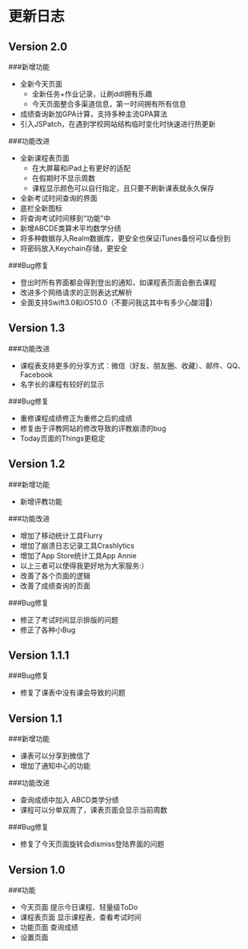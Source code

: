 # 更新日志

## Version 2.0
###新增功能
- 全新今天页面
    - 全新任务+作业记录，让刷ddl拥有乐趣
    - 今天页面整合多渠道信息，第一时间拥有所有信息
- 成绩查询新加GPA计算，支持多种主流GPA算法
- 引入JSPatch，在遇到学校网站结构临时变化时快速进行热更新

###功能改进
- 全新课程表页面
    - 在大屏幕和iPad上有更好的适配
    - 在假期时不显示周数
    - 课程显示颜色可以自行指定，且只要不刷新课表就永久保存
- 全新考试时间查询的界面
- 底栏全新图标
- 将查询考试时间移到“功能”中
- 新增ABCDE类算术平均数学分绩
- 将多种数据存入Realm数据库，更安全也保证iTunes备份可以备份到
- 将密码放入Keychain存储，更安全

###Bug修复
- 登出时所有界面都会得到登出的通知，如课程表页面会删去课程
- 改进多个网络请求的正则表达式解析
- 全面支持Swift3.0和iOS10.0（不要问我这其中有多少心酸泪🙈）

## Version 1.3
###功能改进
- 课程表支持更多的分享方式：微信（好友、朋友圈、收藏）、邮件、QQ、Facebook
- 名字长的课程有较好的显示

###Bug修复
- 重修课程成绩修正为重修之后的成绩
- 修复由于评教网站的修改导致的评教崩溃的bug
- Today页面的Things更稳定

## Version 1.2
###新增功能
- 新增评教功能

###功能改进
- 增加了移动统计工具Flurry
- 增加了崩溃日志记录工具Crashlytics
- 增加了App Store统计工具App Annie
- 以上三者可以使得我更好地为大家服务:）
- 改善了各个页面的逻辑
- 改善了成绩查询的页面

###Bug修复
- 修正了考试时间显示排版的问题
- 修正了各种小Bug

## Version 1.1.1
###Bug修复
- 修复了课表中没有课会导致的问题

## Version 1.1
###新增功能
- 课表可以分享到微信了
- 增加了通知中心的功能

###功能改进
- 查询成绩中加入 ABCD类学分绩
- 课程可以分单双周了，课表页面会显示当前周数

###Bug修复
- 修复了今天页面旋转会dismiss登陆界面的问题

## Version 1.0
###功能
- 今天页面 提示今日课程、轻量级ToDo
- 课程表页面 显示课程表，查看考试时间
- 功能页面 查询成绩
- 设置页面
